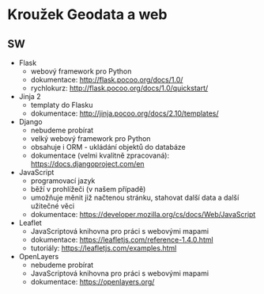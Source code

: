 # Kroužek Geodata a web
## SW
  * Flask
      * webový framework pro Python
      * dokumentace: http://flask.pocoo.org/docs/1.0/
      * rychlokurz: http://flask.pocoo.org/docs/1.0/quickstart/
  * Jinja 2
      * templaty do Flasku
      * dokumentace: http://jinja.pocoo.org/docs/2.10/templates/
  * Django
      * nebudeme probírat
      * velký webový framework pro Python
      * obsahuje i ORM - ukládání objektů do databáze
      * dokumentace (velmi kvalitně zpracovaná): https://docs.djangoproject.com/en
  * JavaScript
      * programovací jazyk
      * běží v prohlížeči (v našem případě)
      * umožňuje měnit již načtenou stránku, stahovat další data a další užitečné věci
      * dokumentace: https://developer.mozilla.org/cs/docs/Web/JavaScript
  * Leaflet
      * JavaScriptová knihovna pro práci s webovými mapami
      * dokumentace: https://leafletjs.com/reference-1.4.0.html
      * tutoriály: https://leafletjs.com/examples.html
  * OpenLayers
      * nebudeme probírat
      * JavaScriptová knihovna pro práci s webovými mapami
      * dokumentace: https://openlayers.org/

